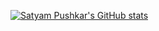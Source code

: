 [![Satyam Pushkar's GitHub stats](https://github-readme-stats.vercel.app/api?username=satyampushkar&show_icons=true&theme=highcontrast)](https://github.com/anuraghazra/github-readme-stats)
<!--
**satyampushkar/satyampushkar** is a ✨ _special_ ✨ repository because its `README.md` (this file) appears on your GitHub profile.

Here are some ideas to get you started:

- 🔭 I’m currently working on ...
- 🌱 I’m currently learning ...
- 👯 I’m looking to collaborate on ...
- 🤔 I’m looking for help with ...
- 💬 Ask me about ...
- 📫 How to reach me: ...
- 😄 Pronouns: ...
- ⚡ Fun fact: ...
-->
